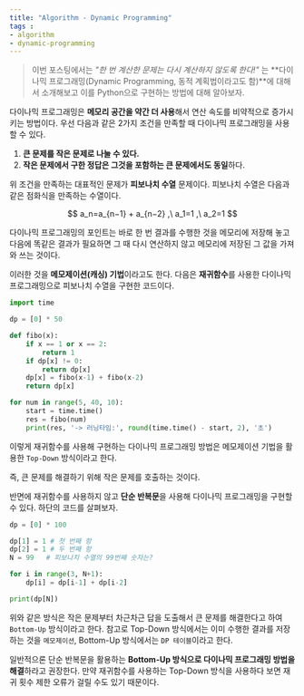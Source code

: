 ```yaml
---
title: "Algorithm - Dynamic Programming"
tags :
- algorithm 
- dynamic-programming
---
```


> 이번 포스팅에서는 _"한 번 계산한 문제는 다시 계산하지 않도록 한다!"_ 는 **다이나믹 프로그래밍(Dynamic Programming, 동적 계획법이라고도 함)**에 대해서 소개해보고 이를 Python으로 구현하는 방법에 대해 알아보자.


다이나믹 프로그래밍은 **메모리 공간을 약간 더 사용**해서 연산 속도를 비약적으로 증가시키는 방법이다. 우선 다음과 같은 2가지 조건을 만족할 때 다이나믹 프로그래밍을 사용할 수 있다.

1.  **큰 문제를 작은 문제로 나눌 수 있다.**
2.  **작은 문제에서 구한 정답은 그것을 포함하는 큰 문제에서도 동일**하다.

위 조건을 만족하는 대표적인 문제가 **피보나치 수열** 문제이다. 피보나치 수열은 다음과 같은 점화식을 만족하는 수열이다.

$$
a_n=a_{n−1} + a_{n−2} ,\ a_1=1 ,\ a_2=1
$$

다이나믹 프로그래밍의 포인트는 바로 한 번 결과를 수행한 것을 메모리에 저장해 놓고 다음에 똑같은 결과가 필요하면 그 때 다시 연산하지 않고 메모리에 저장된 그 값을 가져와 쓰는 것이다.

이러한 것을 **메모제이션(캐싱) 기법**이라고도 한다. 다음은 **재귀함수**를 사용한 다이나믹 프로그래밍으로 피보나치 수열을 구현한 코드이다.

```python
import time

dp = [0] * 50

def fibo(x):
    if x == 1 or x == 2:
        return 1
    if dp[x] != 0:
        return dp[x]
    dp[x] = fibo(x-1) + fibo(x-2)
    return dp[x]

for num in range(5, 40, 10):
    start = time.time()
    res = fibo(num)
    print(res, '-> 러닝타임:', round(time.time() - start, 2), '초')
```

이렇게 재귀함수를 사용해 구현하는 다이나믹 프로그래밍 방법은 메모제이션 기법을 활용한 `Top-Down` 방식이라고 한다.

즉, 큰 문제를 해결하기 위해 작은 문제를 호출하는 것이다. 

반면에 재귀함수를 사용하지 않고 **단순 반복문**을 사용해 다이나믹 프로그래밍을 구현할 수 있다. 하단의 코드를 살펴보자.

```python
dp = [0] * 100

dp[1] = 1 # 첫 번째 항
dp[2] = 1 # 두 번째 항
N = 99   # 피보나치 수열의 99번째 숫자는?

for i in range(3, N+1):
    dp[i] = dp[i-1] + dp[i-2]

print(dp[N])
```

위와 같은 방식은 작은 문제부터 차근차근 답을 도출해서 큰 문제를 해결한다고 하여 `Bottom-Up` 방식이라고 한다. 참고로 Top-Down 방식에서는 이미 수행한 결과를 저장하는 것을 `메모제이션`, Bottom-Up 방식에서는 `DP 테이블`이라고 한다.

일반적으론 단순 반복문을 활용하는 **Bottom-Up 방식으로 다이나믹 프로그래밍 방법을 해결**하라고 권장한다. 만약 재귀함수를 사용하는 Top-Down 방식을 사용하다 보면 재귀 횟수 제한 오류가 걸릴 수도 있기 때문이다.
